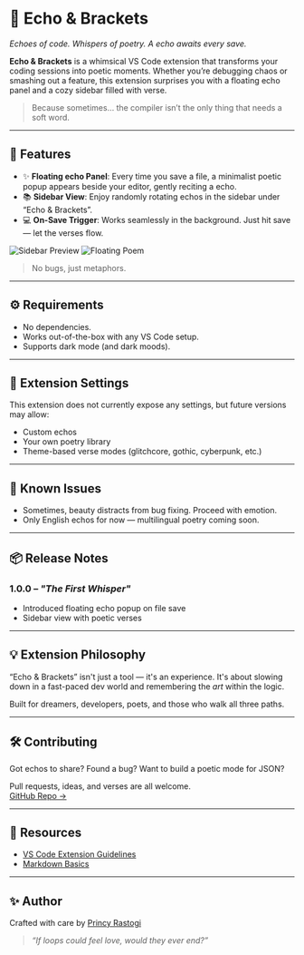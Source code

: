 # 🌸 Echo & Brackets

_Echoes of code. Whispers of poetry. A echo awaits every save._

**Echo & Brackets** is a whimsical VS Code extension that transforms your coding sessions into poetic moments. Whether you’re debugging chaos or smashing out a feature, this extension surprises you with a floating echo panel and a cozy sidebar filled with verse.

> Because sometimes… the compiler isn’t the only thing that needs a soft word.

---

## 🌟 Features

- ✨ **Floating echo Panel**: Every time you save a file, a minimalist poetic popup appears beside your editor, gently reciting a echo.
- 📚 **Sidebar View**: Enjoy randomly rotating echos in the sidebar under “Echo & Brackets”.
- 💻 **On-Save Trigger**: Works seamlessly in the background. Just hit save — let the verses flow.

![Sidebar Preview](images/sidebar-preview.png)
![Floating Poem](images/floating-echo.gif)

> No bugs, just metaphors.

---

## ⚙ Requirements

- No dependencies.
- Works out-of-the-box with any VS Code setup.
- Supports dark mode (and dark moods).

---

## 🧪 Extension Settings

This extension does not currently expose any settings, but future versions may allow:
- Custom echos
- Your own poetry library
- Theme-based verse modes (glitchcore, gothic, cyberpunk, etc.)

---

## 🐛 Known Issues

- Sometimes, beauty distracts from bug fixing. Proceed with emotion.
- Only English echos for now — multilingual poetry coming soon.

---

## 📦 Release Notes

### 1.0.0 – *"The First Whisper"*
- Introduced floating echo popup on file save
- Sidebar view with poetic verses

---

## 💡 Extension Philosophy

“Echo & Brackets” isn't just a tool — it's an experience. It's about slowing down in a fast-paced dev world and remembering the *art* within the logic.

Built for dreamers, developers, poets, and those who walk all three paths.

---

## 🛠 Contributing

Got echos to share? Found a bug? Want to build a poetic mode for JSON?

Pull requests, ideas, and verses are all welcome.  
[GitHub Repo →](https://github.com/princyrusty/echo-n-brackets)

---

## 📝 Resources

- [VS Code Extension Guidelines](https://code.visualstudio.com/api/references/extension-guidelines)
- [Markdown Basics](https://help.github.com/articles/markdown-basics/)

---

## ✨ Author

Crafted with care by [Princy Rastogi](https://github.com/princyrusty)

> _“If loops could feel love, would they ever end?”_
